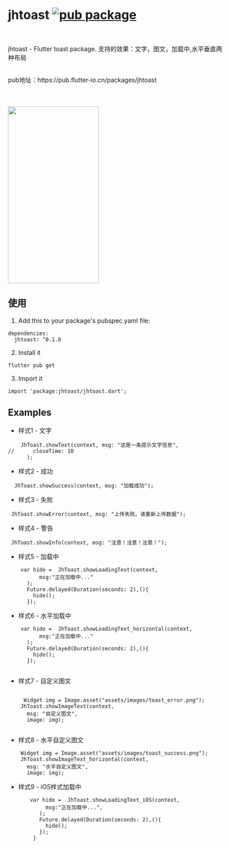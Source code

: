 # jhtoast [![pub package](https://img.shields.io/pub/v/jhtoast.svg)](https://pub.flutter-io.cn/packages/jhtoast)
<br>

jhtoast - Flutter toast package. 支持的效果：文字，图文，加载中,水平垂直两种布局<br>

<br>
pub地址：https://pub.flutter-io.cn/packages/jhtoast



<br> 
<br> 
<br> 
<br> 

<img src="https://gitee.com/iotjh/Picture/raw/master/FlutterDemoScreenShot/Alert/JhToast.gif" width="208" height="404">

<br>



## 使用


1. Add this to your package's pubspec.yaml file:

```
dependencies:
  jhtoast: ^0.1.0

```
2. Install it

```
flutter pub get

```
3. Import it
```
import 'package:jhtoast/jhtoast.dart';

```

## Examples

* 样式1 - 文字
```
    JhToast.showText(context, msg: "这是一条提示文字信息",
//      closeTime: 10
      );

```

* 样式2 - 成功
```
  JhToast.showSuccess(context, msg: "加载成功");
```

* 样式3 - 失败
```
 JhToast.showError(context, msg: "上传失败。请重新上传数据");
```

* 样式4 - 警告
```
 JhToast.showInfo(context, msg: "注意！注意！注意！");
```


* 样式5 - 加载中
```
    var hide =  JhToast.showLoadingText(context,
          msg:"正在加载中..."
      );
      Future.delayed(Duration(seconds: 2),(){
        hide();
      });

```

* 样式6 - 水平加载中
```
    var hide =  JhToast.showLoadingText_horizontal(context,
          msg:"正在加载中..."
      );
      Future.delayed(Duration(seconds: 2),(){
        hide();
      });
          
```

* 样式7 - 自定义图文
```

     Widget img = Image.asset("assets/images/toast_error.png");
    JhToast.showImageText(context,
      msg: "自定义图文",
      image: img);
              

```

* 样式8 - 水平自定义图文
```
    Widget img = Image.asset("assets/images/toast_success.png");
    JhToast.showImageText_horizontal(context,
      msg: "水平自定义图文",
      image: img);

```

* 样式9 - iOS样式加载中
```
       var hide =  JhToast.showLoadingText_iOS(context,
            msg:"正在加载中...",
          );
          Future.delayed(Duration(seconds: 2),(){
            hide();
          });
        }

```


